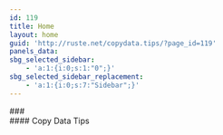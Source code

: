 ```yaml
---
id: 119
title: Home
layout: home
guid: 'http://ruste.net/copydata.tips/?page_id=119'
panels_data:
sbg_selected_sidebar:
    - 'a:1:{i:0;s:1:"0";}'
sbg_selected_sidebar_replacement:
    - 'a:1:{i:0;s:7:"Sidebar";}'
---
```



<div class="panel-layout" id="pl-119"><div class="panel-grid panel-no-style" id="pg-119-0"><div class="panel-grid-cell" id="pgc-119-0-0"><div class="so-panel widget widget_circleicon-widget panel-first-child panel-last-child" data-index="0" id="panel-119-0-0-0"><div class="circle-icon-box circle-icon-hide-box"><div class="circle-icon-wrapper">###   

</div>#### Copy Data Tips

</div></div></div></div></div>
